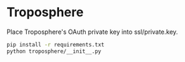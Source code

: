Troposphere
===========

Place Troposphere's OAuth private key into ssl/private.key.

```bash
pip install -r requirements.txt
python troposphere/__init__.py
```
